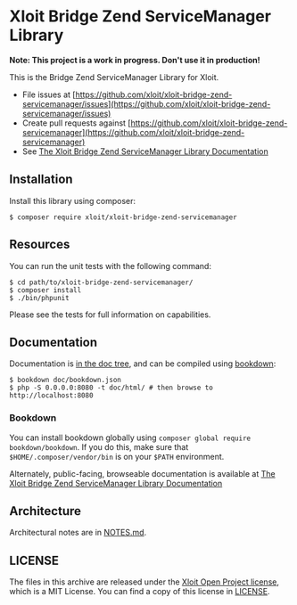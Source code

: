 # Xloit Bridge Zend ServiceManager Library

**Note: This project is a work in progress. Don't use it in production!**

This is the Bridge Zend ServiceManager Library for Xloit.

- File issues at [https://github.com/xloit/xloit-bridge-zend-servicemanager/issues](https://github.com/xloit/xloit-bridge-zend-servicemanager/issues)
- Create pull requests against [https://github.com/xloit/xloit-bridge-zend-servicemanager](https://github.com/xloit/xloit-bridge-zend-servicemanager)
- See [The Xloit Bridge Zend ServiceManager Library Documentation](#documentation)

## Installation

Install this library using composer:

```
$ composer require xloit/xloit-bridge-zend-servicemanager
```

## Resources

You can run the unit tests with the following command:

```
$ cd path/to/xloit-bridge-zend-servicemanager/
$ composer install
$ ./bin/phpunit
```

Please see the tests for full information on capabilities.

## Documentation

Documentation is [in the doc tree](doc/), and can be compiled using [bookdown](http://bookdown.io):

```
$ bookdown doc/bookdown.json
$ php -S 0.0.0.0:8080 -t doc/html/ # then browse to http://localhost:8080
```

### Bookdown

You can install bookdown globally using `composer global require bookdown/bookdown`.
If you do this, make sure that `$HOME/.composer/vendor/bin` is on your `$PATH` environment.

Alternately, public-facing, browseable documentation is available at [The Xloit Bridge Zend ServiceManager Library Documentation](http://projects.xloit.com/xloit/docs/current/bridge-zend-servicemanager)

## Architecture

Architectural notes are in [NOTES.md](NOTES.md).

## LICENSE

The files in this archive are released under the
[Xloit Open Project license](http://projects.xloit.com/license/MIT), which is a MIT License.
You can find a copy of this license in [LICENSE](LICENSE).
